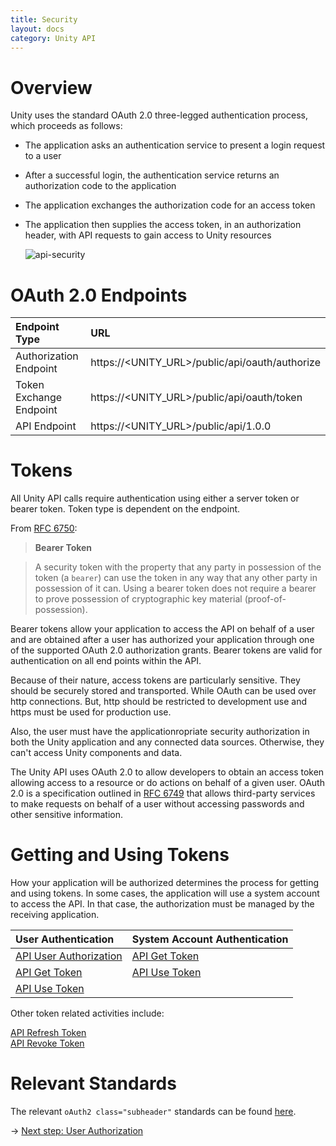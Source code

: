 ```yaml
---
title: Security
layout: docs
category: Unity API
---
```

# Overview 

Unity uses the standard OAuth 2.0 three-legged authentication process, which proceeds as follows:

- The application asks an authentication service to present a login request to a user 
- After a successful login, the authentication service returns an authorization code to the application 
- The application exchanges the authorization code for an access token 
- The application then supplies the access token, in an authorization header, with API requests to gain access to Unity resources 

	![api-security](../images/overview/APIAuthorizationProcessAnnotated_780x439.png)

# OAuth 2.0 Endpoints 

| Endpoint Type               | URL                                               |
|:----------------------------|:--------------------------------------------------|
| Authorization Endpoint      | https://<UNITY_URL>/public/api/oauth/authorize    |
| Token Exchange Endpoint     | https://<UNITY_URL>/public/api/oauth/token        |
| API Endpoint                | https://<UNITY_URL>/public/api/1.0.0              | 

# Tokens 

All Unity API calls require authentication using either a server token or bearer token. Token type is dependent on the endpoint.

From [RFC 6750](https://tools.ietf.org/html/rfc6750):

> **Bearer Token** 

> A security token with the property that any party in possession of the token (a `bearer`) can use the token in any way that any other party in possession of it can. Using a bearer token does not require a bearer to prove possession of cryptographic key material (proof-of-possession).

Bearer tokens allow your application to access the API on behalf of a user and are obtained after a user has authorized your application through one of the supported OAuth 2.0 authorization grants. Bearer tokens are valid for authentication on all end points within the API.

Because of their nature, access tokens are particularly sensitive. They should be securely stored and transported. While OAuth can be used over http connections. But, http should be restricted to development use and https must be used for production use.

Also, the user must have the applicationropriate security authorization in both the Unity application and any connected data sources. Otherwise, they can't access Unity components and data.

The Unity API uses OAuth 2.0 to allow developers to obtain an access token allowing access to a resource or do actions on behalf of a given user. OAuth 2.0 is a specification outlined in [RFC 6749](https://tools.ietf.org/html/rfc6749) that allows third-party services to make requests on behalf of a user without accessing passwords and other sensitive information.

# Getting and Using Tokens 

How your application will be authorized determines the process for getting and using tokens. In some cases, the application will use a system account to access the API. In that case, the authorization must be managed by the receiving application.

| User Authentication                               | System Account Authentication |
|:--------------------------------------------------|:------------------------------|
| [API User Authorization](../user-authorization/)  | [API Get Token](../get-token/)| 
| [API Get Token](../get-token/)                    | [API Use Token](../use-token/)|
| [API Use Token](../use-token/)                    |                               |

Other token related activities include: 

[API Refresh Token](../refresh-token/)  
[API Revoke Token](../revoke-token/) 

# Relevant Standards 

The relevant `oAuth2 class="subheader"` standards can be found [here](../references/).

&rarr; [Next step: User Authorization](../user-authorization/)   